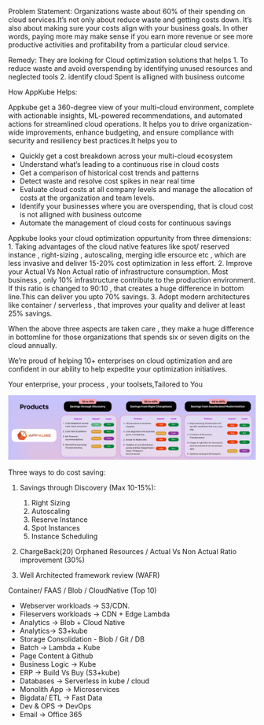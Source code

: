 Problem Statement:
    Organizations waste about 60% of their spending on cloud services.It’s not only about reduce waste and getting costs down. It’s also about making sure your costs align with your business goals. In other words, paying more may make sense if you earn more revenue or see more productive activities and profitability from a particular cloud service. 

Remedy:
    They are looking for Cloud optimization solutions that helps 
    1. To reduce waste and avoid overspending by identifying unused resources and neglected tools
    2. identify cloud Spent is alligned with business outcome
    
How AppKube Helps:

Appkube get a 360-degree view of your multi-cloud environment, complete with actionable insights, ML-powered recommendations, and automated actions for streamlined cloud operations. It helps you to drive organization-wide improvements, enhance budgeting, and ensure compliance with security and resiliency best practices.It helps you to

-   Quickly get a cost breakdown across your multi-cloud ecosystem
-   Understand what’s leading to a continuous rise in cloud costs
-   Get a comparison of historical cost trends and patterns
-   Detect waste and resolve cost spikes in near real time
-   Evaluate cloud costs at all company levels and manage the allocation of 
    costs at the    organization and team levels.
-   Identify your businesses where you are overspending, that is cloud cost is not 
    alligned with    business outcome
-   Automate the management of cloud costs for continuous savings

Appkube looks your cloud optimization oppurtunity from three dimensions:
    1. Taking advantages of the cloud native features like spot/ reserved instance , right-sizing , autoscaling, merging idle ersource etc , which are less invasive and deliver 15-20% cost optimization in less effort.
    2. Improve your Actual Vs Non Actual ratio of infrastructure consumption. Most business , only 10% infrastructure contribute to the production environment. If this ratio is changed to 90:10 , that creates a huge difference in bottom line.This can deliver you upto 70% savings.
    3. Adopt modern architectures like container / serverless , that improves your quality and deliver at least 25% savings.   

When the above three aspects are taken care , they make a huge difference in bottomline for those organizations that spends six or seven digits on the cloud annually.

We’re proud of helping 10+ enterprises on cloud optimization and are confident in our ability to help expedite your optimization initiatives.

Your enterprise, your process , your toolsets,Tailored to You

![Alt text](image.png)

Three ways to do cost saving:

1. Savings through Discovery (Max 10-15%):
    1. Right Sizing 
    2. Autoscaling 
    3. Reserve Instance 
    4. Spot Instances 
    5. Instance Scheduling 
 
2.  ChargeBack(20)
 Orphaned Resources / Actual Vs Non Actual Ratio improvement (30%)

3. Well Architected framework review (WAFR)

Container/ FAAS / Blob / CloudNative (Top 10)  
 
- Webserver workloads -> S3/CDN.
- Fileservers workloads -> CDN + Edge Lambda
- Analytics -> Blob + Cloud Native
- Analytics-> S3+kube
- Storage Consolidation - Blob / Git / DB
- Batch -> Lambda + Kube
- Page Content à Github
- Business Logic -> Kube
- ERP -> Build Vs Buy (S3+kube)
- Databases -> Serverless in kube / cloud
- Monolith App -> Microservices
- Bigdata/ ETL -> Fast Data
- Dev & OPS -> DevOps
- Email -> Office 365


